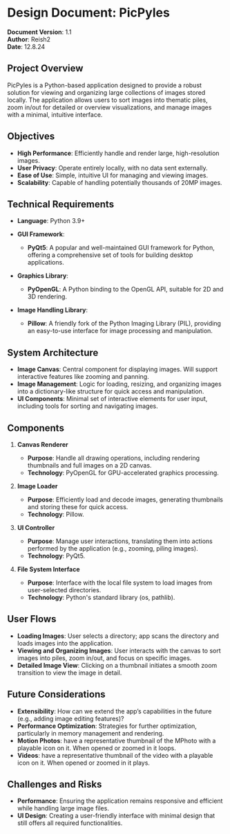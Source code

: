 # Design Document: PicPyles

**Document Version**: 1.1  
**Author**: Reish2  
**Date**: 12.8.24

## Project Overview

PicPyles is a Python-based application designed to provide a robust solution for viewing and organizing large collections of images stored locally. The application allows users to sort images into thematic piles, zoom in/out for detailed or overview visualizations, and manage images with a minimal, intuitive interface.

## Objectives

- **High Performance**: Efficiently handle and render large, high-resolution images.
- **User Privacy**: Operate entirely locally, with no data sent externally.
- **Ease of Use**: Simple, intuitive UI for managing and viewing images.
- **Scalability**: Capable of handling potentially thousands of 20MP images.

## Technical Requirements

- **Language**: Python 3.9+
- **GUI Framework**:
  - **PyQt5**: A popular and well-maintained GUI framework for Python, offering a comprehensive set of tools for building desktop applications.

- **Graphics Library**:
  - **PyOpenGL**: A Python binding to the OpenGL API, suitable for 2D and 3D rendering.

- **Image Handling Library**:
  - **Pillow**: A friendly fork of the Python Imaging Library (PIL), providing an easy-to-use interface for image processing and manipulation.

## System Architecture

- **Image Canvas**: Central component for displaying images. Will support interactive features like zooming and panning.
- **Image Management**: Logic for loading, resizing, and organizing images into a dictionary-like structure for quick access and manipulation.
- **UI Components**: Minimal set of interactive elements for user input, including tools for sorting and navigating images.

## Components

1. **Canvas Renderer**
   - **Purpose**: Handle all drawing operations, including rendering thumbnails and full images on a 2D canvas.
   - **Technology**: PyOpenGL for GPU-accelerated graphics processing.

2. **Image Loader**
   - **Purpose**: Efficiently load and decode images, generating thumbnails and storing these for quick access.
   - **Technology**: Pillow.

3. **UI Controller**
   - **Purpose**: Manage user interactions, translating them into actions performed by the application (e.g., zooming, piling images).
   - **Technology**: PyQt5.

4. **File System Interface**
   - **Purpose**: Interface with the local file system to load images from user-selected directories.
   - **Technology**: Python's standard library (os, pathlib).

## User Flows

- **Loading Images**: User selects a directory; app scans the directory and loads images into the application.
- **Viewing and Organizing Images**: User interacts with the canvas to sort images into piles, zoom in/out, and focus on specific images.
- **Detailed Image View**: Clicking on a thumbnail initiates a smooth zoom transition to view the image in detail.

## Future Considerations

- **Extensibility**: How can we extend the app’s capabilities in the future (e.g., adding image editing features)?
- **Performance Optimization**: Strategies for further optimization, particularly in memory management and rendering.
- **Motion Photos**: have a representative thumbnail of the MPhoto with a playable icon on it. When opened or zoomed in it loops.
- **Videos**: have a representative thumbnail of the video with a playable icon on it. When opened or zoomed in it plays.

## Challenges and Risks

- **Performance**: Ensuring the application remains responsive and efficient while handling large image files.
- **UI Design**: Creating a user-friendly interface with minimal design that still offers all required functionalities.